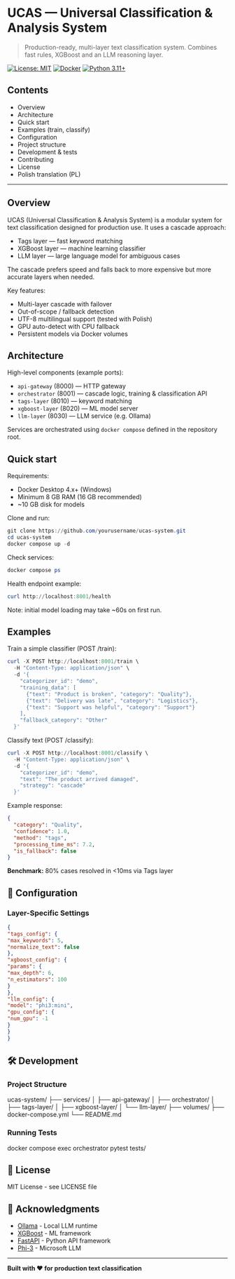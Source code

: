 # UCAS — Universal Classification & Analysis System

> Production-ready, multi-layer text classification system. Combines fast rules, XGBoost and an LLM reasoning layer.

[![License: MIT](https://img.shields.io/badge/License-MIT-yellow.svg)](https://opensource.org/licenses/MIT)
[![Docker](https://img.shields.io/badge/Docker-Ready-blue.svg)](https://www.docker.com/)
[![Python 3.11+](https://img.shields.io/badge/Python-3.11+-green.svg)](https://www.python.org/)

## Contents

- Overview
- Architecture
- Quick start
- Examples (train, classify)
- Configuration
- Project structure
- Development & tests
- Contributing
- License
- Polish translation (PL)

---

## Overview

UCAS (Universal Classification & Analysis System) is a modular system for text classification designed for production use. It uses a cascade approach:

- Tags layer — fast keyword matching
- XGBoost layer — machine learning classifier
- LLM layer — large language model for ambiguous cases

The cascade prefers speed and falls back to more expensive but more accurate layers when needed.

Key features:

- Multi-layer cascade with failover
- Out-of-scope / fallback detection
- UTF-8 multilingual support (tested with Polish)
- GPU auto-detect with CPU fallback
- Persistent models via Docker volumes

## Architecture

High-level components (example ports):

- `api-gateway` (8000) — HTTP gateway
- `orchestrator` (8001) — cascade logic, training & classification API
- `tags-layer` (8010) — keyword matching
- `xgboost-layer` (8020) — ML model server
- `llm-layer` (8030) — LLM service (e.g. Ollama)

Services are orchestrated using `docker compose` defined in the repository root.

## Quick start

Requirements:

- Docker Desktop 4.x+ (Windows)
- Minimum 8 GB RAM (16 GB recommended)
- ~10 GB disk for models

Clone and run:

```powershell
git clone https://github.com/yourusername/ucas-system.git
cd ucas-system
docker compose up -d
```

Check services:

```powershell
docker compose ps
```

Health endpoint example:

```powershell
curl http://localhost:8001/health
```

Note: initial model loading may take ~60s on first run.

## Examples

Train a simple classifier (POST /train):

```powershell
curl -X POST http://localhost:8001/train \
  -H "Content-Type: application/json" \
  -d '{
    "categorizer_id": "demo",
    "training_data": [
      {"text": "Product is broken", "category": "Quality"},
      {"text": "Delivery was late", "category": "Logistics"},
      {"text": "Support was helpful", "category": "Support"}
    ],
    "fallback_category": "Other"
  }'
```

Classify text (POST /classify):

```powershell
curl -X POST http://localhost:8001/classify \
  -H "Content-Type: application/json" \
  -d '{
    "categorizer_id": "demo",
    "text": "The product arrived damaged",
    "strategy": "cascade"
  }'
```

Example response:

```json
{
  "category": "Quality",
  "confidence": 1.0,
  "method": "tags",
  "processing_time_ms": 7.2,
  "is_fallback": false
}
```
**Benchmark:** 80% cases resolved in <10ms via Tags layer

## 🔧 Configuration

### Layer-Specific Settings
```json
{
"tags_config": {
"max_keywords": 5,
"normalize_text": false
},
"xgboost_config": {
"params": {
"max_depth": 6,
"n_estimators": 100
}
},
"llm_config": {
"model": "phi3:mini",
"gpu_config": {
"num_gpu": -1
}
}
}
```


## 🛠️ Development

### Project Structure

ucas-system/
├── services/
│ ├── api-gateway/
│ ├── orchestrator/
│ ├── tags-layer/
│ ├── xgboost-layer/
│ └── llm-layer/
├── volumes/
├── docker-compose.yml
└── README.md


### Running Tests

docker compose exec orchestrator pytest tests/


## 📄 License

MIT License - see LICENSE file

## 🙏 Acknowledgments

- [Ollama](https://ollama.ai/) - Local LLM runtime
- [XGBoost](https://xgboost.readthedocs.io/) - ML framework
- [FastAPI](https://fastapi.tiangolo.com/) - Python API framework
- [Phi-3](https://huggingface.co/microsoft/Phi-3-mini-4k-instruct) - Microsoft LLM

---

**Built with ❤️ for production text classification**

